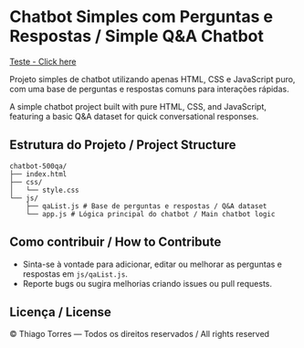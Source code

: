 # Chatbot Simples com Perguntas e Respostas / Simple Q&A Chatbot

[Teste - Click here](https://thiagotorresferrao.github.io/chatBotProject/)

Projeto simples de chatbot utilizando apenas HTML, CSS e JavaScript puro,  
com uma base de perguntas e respostas comuns para interações rápidas.

A simple chatbot project built with pure HTML, CSS, and JavaScript,  
featuring a basic Q&A dataset for quick conversational responses.

## Estrutura do Projeto / Project Structure

```
chatbot-500qa/
├── index.html
├── css/
│   └── style.css
└── js/
    ├── qaList.js # Base de perguntas e respostas / Q&A dataset
    └── app.js # Lógica principal do chatbot / Main chatbot logic
```

## Como contribuir / How to Contribute

- Sinta-se à vontade para adicionar, editar ou melhorar as perguntas e respostas em `js/qaList.js`.  
- Reporte bugs ou sugira melhorias criando issues ou pull requests.

## Licença / License

© Thiago Torres — Todos os direitos reservados / All rights reserved
